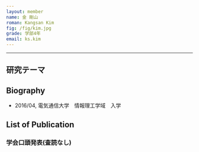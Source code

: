 ```yaml
---
layout: member
name: 金 剛山
roman: Kangsan Kim 
fig: /fig/kim.jpg
grade: 学部4年
email: ks.kim
---
```


---


## 研究テーマ

## Biography
- 2016/04, 電気通信大学　情報理工学域　入学


## List of Publication

### 学会口頭発表(査読なし)
